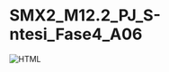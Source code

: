 # SMX2_M12.2_PJ_S-ntesi_Fase4_A06

![HTML]( https://github.com/PhilipR7/2425-SMX2-M8UF1A1-HistoriaWeb-1991-html-Rendon-Chamba-Philip)
